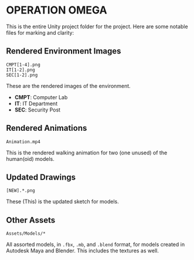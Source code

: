 # OPERATION OMEGA

This is the entire Unity project folder for the project. Here are some notable
files for marking and clarity:

## Rendered Environment Images

```
CMPT[1-4].png
IT[1-2].png
SEC[1-2].png
```

These are the rendered images of the environment.

- **CMPT**: Computer Lab
- **IT**: IT Department
- **SEC**: Security Post

## Rendered Animations

```
Animation.mp4
```

This is the rendered walking animation for two (one unused) of the human(oid)
models.

## Updated Drawings

```
[NEW].*.png
```

These (This) is the updated sketch for models.

## Other Assets

```
Assets/Models/*
```

All assorted models, in `.fbx`, `.mb`, and `.blend` format, for models created
in Autodesk Maya and Blender. This includes the textures as well.
